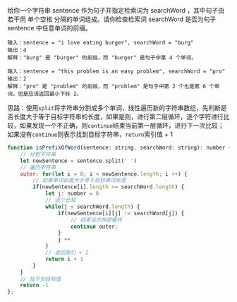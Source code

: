 给你一个字符串 sentence 作为句子并指定检索词为 searchWord ，其中句子由若干用 单个空格 分隔的单词组成。请你检查检索词 searchWord 是否为句子 sentence 中任意单词的前缀。

```
输入：sentence = "i love eating burger", searchWord = "burg"
输出：4
解释："burg" 是 "burger" 的前缀，而 "burger" 是句子中第 4 个单词。

输入：sentence = "this problem is an easy problem", searchWord = "pro"
输出：2
解释："pro" 是 "problem" 的前缀，而 "problem" 是句子中第 2 个也是第 6 个单词，但是应该返回最小下标 2。
```

思路：使用`split`将字符串分割成多个单词，线性遍历新的字符串数组，先判断是否长度大于等于目标字符串的长度，如果是则，进行第二层循环，逐个字符进行比较，如果发现一个不正确，则`continue`结束当前第一层循环，进行下一次比较；如果没有`continue`则表示找到目标字符串，`return`索引值 + 1

```js
function isPrefixOfWord(sentence: string, searchWord: string): number {
    // 分割字符串
    let newSentence = sentence.split(' ')
    // 遍历字符串
    outer: for(let i = 0; i < newSentence.length; i ++) {
        // 如果单词长度大于等于目标单词长度
        if(newSentence[i].length >= searchWord.length) {
            let j: number = 0
            // 逐个比较
            while(j < searchWord.length) {
                if(newSentence[i][j] != searchWord[j]) {
                    // 结束当次外部循环
                    continue outer;
                }
                j ++
            }
            // 返回索引 + 1
            return i + 1
        }
    }
    // 找不到目标值
    return -1
};
```


